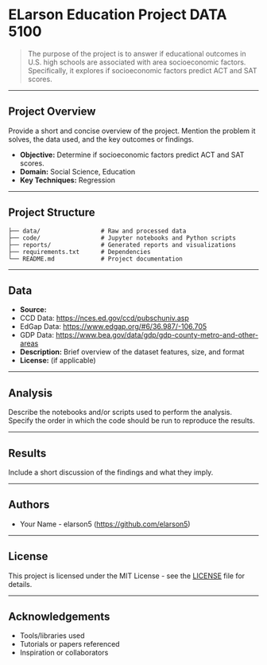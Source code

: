 # ELarson Education Project DATA 5100

> The purpose of the project is to answer if educational outcomes in U.S. high schools are associated with area socioeconomic factors. Specifically, it explores if socioeconomic factors predict ACT and SAT scores. 

---

## Project Overview

Provide a short and concise overview of the project. Mention the problem it solves, the data used, and the key outcomes or findings.

- **Objective:** Determine if socioeconomic factors predict ACT and SAT scores. 
- **Domain:** Social Science, Education
- **Key Techniques:** Regression

---

## Project Structure

```
├── data/                 # Raw and processed data
├── code/                 # Jupyter notebooks and Python scripts
├── reports/              # Generated reports and visualizations
├── requirements.txt      # Dependencies
└── README.md             # Project documentation
```

---

## Data

- **Source:**
- CCD Data: https://nces.ed.gov/ccd/pubschuniv.asp
- EdGap Data: https://www.edgap.org/#6/36.987/-106.705
- GDP Data: https://www.bea.gov/data/gdp/gdp-county-metro-and-other-areas
- **Description:** Brief overview of the dataset features, size, and format
- **License:** (if applicable)

---

## Analysis

Describe the notebooks and/or scripts used to perform the analysis. Specify the order in which the code should be run to reproduce the results.

---

## Results

Include a short discussion of the findings and what they imply.

---

## Authors

- Your Name - elarson5 (https://github.com/elarson5)

---

## License

This project is licensed under the MIT License - see the [LICENSE](LICENSE) file for details.

---

## Acknowledgements

- Tools/libraries used
- Tutorials or papers referenced
- Inspiration or collaborators

